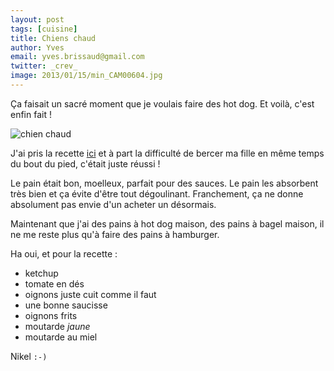 ```yaml
---
layout: post
tags: [cuisine]
title: Chiens chaud
author: Yves
email: yves.brissaud@gmail.com
twitter: _crev_
image: 2013/01/15/min_CAM00604.jpg
---
```


Ça faisait un sacré moment que je voulais faire des hot dog. Et voilà, c'est enfin fait !

![chien chaud](min_CAM00604.jpg)

J'ai pris la recette [ici](http://sandrakavital.blogspot.fr/2006/08/hot-dog-buns.html) et à part la difficulté de bercer ma fille en même temps du bout du pied, c'était juste réussi !

Le pain était bon, moelleux, parfait pour des sauces. Le pain les absorbent très bien et ça évite d'être tout dégoulinant. Franchement, ça ne donne absolument pas envie d'un acheter un désormais.

Maintenant que j'ai des pains à hot dog maison, des pains à bagel maison, il ne me reste plus qu'à faire des pains à hamburger.

Ha oui, et pour la recette :

* ketchup
* tomate en dés
* oignons juste cuit comme il faut
* une bonne saucisse
* oignons frits
* moutarde _jaune_
* moutarde au miel

Nikel `:-)`